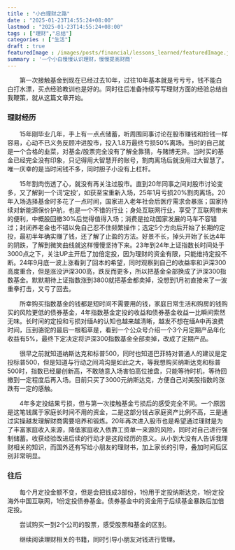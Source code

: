 ```yaml
---
title : "小白理财之路" 
date : "2025-01-23T14:55:24+08:00" 
lastmod : "2025-01-23T14:55:24+08:00" 
tags : ["理财","总结"] 
categories : ["生活"]
draft : true
featuredImage : /images/posts/financial/lessons_learned/featuredImage.jpg
summary : '一个小白慢慢认识理财，慢慢提高财商'
---
```


&emsp;&emsp;第一次接触基金到现在已经过去10年，过往10年基本就是亏亏亏，钱不能白白打水漂，买点经验教训也是好的。同时往后准备持续写写理财方面的经验总结自我鞭策，就从这篇文章开始。

### 理财经历

&emsp;&emsp;15年刚毕业几年，手上有一点点储蓄，听周围同事讨论在股市赚钱和捡钱一样容易，心动不已义务反顾冲进股市，投入1.8万最终亏损50%离场。当时的自己就是一个合格的韭菜，对基金/股票完全没有了解全靠猜，与赌博无异。当时买的基金已经完全没有印象，只记得用大智慧开的账号，割肉离场后就没用过大智慧了。唯一庆幸的是当时闲钱不多，同时胆子小没有上杠杆。

&emsp;&emsp;15年割肉伤透了心，就没有再关注过股市。直到20年同事之间对股市讨论变多，又了解到一个词‘定投’，如获至宝重新入场，25年1月亏损20%割肉离场。20年入场选择基金时多花了一点时间，国家进入老年社会后医疗需求会暴涨；国家持续对新能源保价护航，也是一个不错的行业；身处互联网行业，享受了互联网带来的便利，中概股回撤30%后觉得值得入场；消费是拉动国家发展的马车不容错过；封闭养老金也不错以免自己忍不住频繁操作；选定5个方向后开始了长期的定投，最初半年确实赚了钱，还了解了止盈的方法。好景不长，掉头开始了长达4年的阴跌，了解到微笑曲线就这样慢慢坚持下来。23年到24年上证指数长时间处于3000点之下，关注UP主开启了加倍定投，因为理财的资金有限，只能维持定投不断。24年9月底一波上涨看到了回本的希望，同时观察到自己的收益率和沪深300高度重合，但是涨没沪深300高，跌反而更多，所以把基金全部换成了沪深300指数基金。默默期待上证指数涨到3800就把基金都卖掉，没想到1月初直接来了一波重拳打击，又亏了回去。

&emsp;&emsp;所幸购买指数基金的钱都是短时间不需要用的钱，家庭日常生活和购房的钱购买的风险更低的债券基金，4年指数基金定投的收益和债券基金收益一比瞬间索然无味。长时间的定投和亏损对缅A的认知也越来越清晰，越发不想在缅A中再浪费时间，压到骆驼的最后一根稻草是，看到一个公众号介绍一个3个月定期产品年化收益有5%，最终下定决定将沪深300指数基金全部卖掉，改成了定期产品。

&emsp;&emsp;很早之前就知道纳斯达克和标普500，同时也知道巴菲特对普通人的建议是定投标普500，但是知道与行动之间鸿沟是如此之大，等我想购买纳斯达克和标普500时，指数已经屡创新高，不敢随意入场害怕高位接盘，只能等待时机，等待回撤到一定程度后再入场。目前只买了3000元纳斯达克，方便自己对美股指数的涨跌有一定的感触。

&emsp;&emsp;4年多定投结果亏损，但与第一次接触基金亏损后的感受完全不同。一个原因是这笔钱属于家庭长时间不用的资金，二是这部分钱占家庭资产比例不高，三是通过实操越发理解财商需要培养和锻炼。20年再次进入股市也是希望通过理财是为了丰富家庭收入来源，降低家庭收入依靠工资单一来源的风险，同时对自己进行强制储蓄。收获经验改进后续的行动才是这段经历的意义。从小到大没有人告诉我理财相关的知识，而国外还有写给小朋友的理财书，加上家长的引导，叠加时间后区别非常明显。

### 往后

&emsp;&emsp;每个月定投金额不变，但是会把钱成3部份，1份用于定投纳斯达克，1份定投海外中国互联网，1份定投债券基金。债券基金中的资金用于后续基金暴跌后加倍定投。

&emsp;&emsp;尝试购买一到2个公司的股票，感受股票和基金的区别。

&emsp;&emsp;继续阅读理财相关的书籍，同时引导小朋友对钱进行管理。

